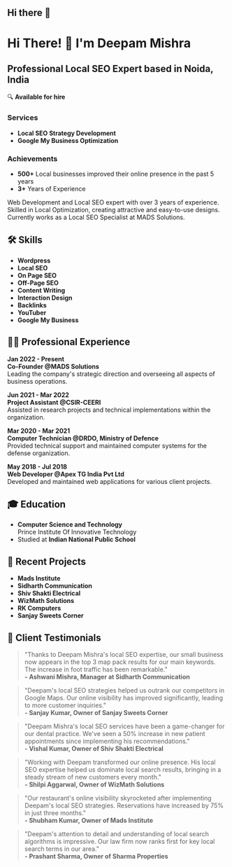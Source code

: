 ## Hi there 👋

<!--
**Deep7835/Deep7835** is a ✨ _special_ ✨ repository because its `README.md` (this file) appears on your GitHub profile.

Here are some ideas to get you started:

- 🔭 I’m currently working on ...
- 🌱 I’m currently learning ...
- 👯 I’m looking to collaborate on ...
- 🤔 I’m looking for help with ...
- 💬 Ask me about ...
- 📫 How to reach me: ...
- 😄 Pronouns: ...
- ⚡ Fun fact: ...
-->
# Hi There! 👋 I'm Deepam Mishra

## Professional Local SEO Expert based in Noida, India

🔍 **Available for hire**

### Services
- **Local SEO Strategy Development**
- **Google My Business Optimization**

### Achievements
- **500+** Local businesses improved their online presence in the past 5 years
- **3+** Years of Experience

Web Development and Local SEO expert with over 3 years of experience. Skilled in Local Optimization, creating attractive and easy-to-use designs. Currently works as a Local SEO Specialist at MADS Solutions.

## 🛠️ Skills
- **Wordpress**
- **Local SEO**
- **On Page SEO**
- **Off-Page SEO**
- **Content Writing**
- **Interaction Design**
- **Backlinks**
- **YouTuber**
- **Google My Business**

## 👨‍💻 Professional Experience

**Jan 2022 - Present**  
**Co-Founder @MADS Solutions**  
Leading the company's strategic direction and overseeing all aspects of business operations.

**Jun 2021 - Mar 2022**  
**Project Assistant @CSIR-CEERI**  
Assisted in research projects and technical implementations within the organization.

**Mar 2020 - Mar 2021**  
**Computer Technician @DRDO, Ministry of Defence**  
Provided technical support and maintained computer systems for the defense organization.

**May 2018 - Jul 2018**  
**Web Developer @Apex TG India Pvt Ltd**  
Developed and maintained web applications for various client projects.

## 🎓 Education
- **Computer Science and Technology**  
  Prince Institute Of Innovative Technology
- Studied at **Indian National Public School**

## 🚀 Recent Projects
- **Mads Institute**
- **Sidharth Communication**
- **Shiv Shakti Electrical**
- **WizMath Solutions**
- **RK Computers**
- **Sanjay Sweets Corner**

## 💬 Client Testimonials

> "Thanks to Deepam Mishra's local SEO expertise, our small business now appears in the top 3 map pack results for our main keywords. The increase in foot traffic has been remarkable."  
> **- Ashwani Mishra, Manager at Sidharth Communication**

> "Deepam's local SEO strategies helped us outrank our competitors in Google Maps. Our online visibility has improved significantly, leading to more customer inquiries."  
> **- Sanjay Kumar, Owner of Sanjay Sweets Corner**

> "Deepam Mishra's local SEO services have been a game-changer for our dental practice. We've seen a 50% increase in new patient appointments since implementing his recommendations."  
> **- Vishal Kumar, Owner of Shiv Shakti Electrical**

> "Working with Deepam transformed our online presence. His local SEO expertise helped us dominate local search results, bringing in a steady stream of new customers every month."  
> **- Shilpi Aggarwal, Owner of WizMath Solutions**

> "Our restaurant's online visibility skyrocketed after implementing Deepam's local SEO strategies. Reservations have increased by 75% in just three months."  
> **- Shubham Kumar, Owner of Mads Institute**

> "Deepam's attention to detail and understanding of local search algorithms is impressive. Our law firm now ranks first for key local search terms in our area."  
> **- Prashant Sharma, Owner of Sharma Properties**

